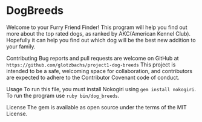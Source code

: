 # DogBreeds

Welcome to your Furry Friend Finder! This program will help you find out more about the top rated dogs, as ranked by AKC(American Kennel Club). Hopefully it can help you find out which dog will be the best new addition to your family.

Contributing
Bug reports and pull requests are welcome on GitHub at `https://github.com/glotzbachs/project1-dog-breeds` This project is intended to be a safe, welcoming space for collaboration, and contributors are expected to adhere to the Contributor Covenant code of conduct.

Usage
To run this file, you must install Nokogiri using `gem install nokogiri`.
To run the program use `ruby bin/dog_breeds`. 

License
The gem is available as open source under the terms of the MIT License.
